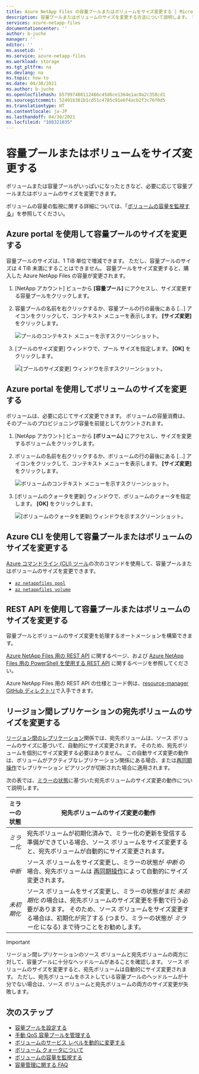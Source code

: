 ```yaml
---
title: Azure NetApp Files の容量プールまたはボリュームをサイズ変更する | Microsoft Docs
description: 容量プールまたはボリュームのサイズを変更する方法について説明します。 容量プールをサイズ変更すると、購入した Azure NetApp Files の容量が変更されます。
services: azure-netapp-files
documentationcenter: ''
author: b-juche
manager: ''
editor: ''
ms.assetid: ''
ms.service: azure-netapp-files
ms.workload: storage
ms.tgt_pltfrm: na
ms.devlang: na
ms.topic: how-to
ms.date: 04/30/2021
ms.author: b-juche
ms.openlocfilehash: b57997408112466c45d6ce1364e1ac0a2c358cd1
ms.sourcegitcommit: 52491b361b1cd51c4785c91e6f4acb2f3c76f0d5
ms.translationtype: HT
ms.contentlocale: ja-JP
ms.lasthandoff: 04/30/2021
ms.locfileid: "108321035"
---
```

# <a name="resize-a-capacity-pool-or-a-volume"></a>容量プールまたはボリュームをサイズ変更する
ボリュームまたは容量プールがいっぱいになったときなど、必要に応じて容量プールまたはボリュームのサイズを変更できます。 

ボリュームの容量の監視に関する詳細については、「[ボリュームの容量を監視する](monitor-volume-capacity.md)」を参照してください。

## <a name="resize-the-capacity-pool-using-the-azure-portal"></a>Azure portal を使用して容量プールのサイズを変更する 

容量プールのサイズは、1 TiB 単位で増減できます。 ただし、容量プールのサイズは 4 TiB 未満にすることはできません。 容量プールをサイズ変更すると、購入した Azure NetApp Files の容量が変更されます。

1. [NetApp アカウント] ビューから **[容量プール]** にアクセスし、サイズ変更する容量プールをクリックします。
2. 容量プールの名前を右クリックするか、容量プールの行の最後にある […] アイコンをクリックして、コンテキスト メニューを表示します。 **[サイズ変更]** をクリックします。 

    ![プールのコンテキスト メニューを示すスクリーンショット。](../media/azure-netapp-files/resize-pool-context-menu.png)  

3. [プールのサイズ変更] ウィンドウで、プール サイズを指定します。  **[OK]** をクリックします。

    ![[プールのサイズ変更] ウィンドウを示すスクリーンショット。](../media/azure-netapp-files/resize-pool-window.png) 

## <a name="resize-a-volume-using-the-azure-portal"></a>Azure portal を使用してボリュームのサイズを変更する

ボリュームは、必要に応じてサイズ変更できます。 ボリュームの容量消費は、そのプールのプロビジョニング容量を前提としてカウントされます。

1. [NetApp アカウント] ビューから **[ボリューム]** にアクセスし、サイズを変更するボリュームをクリックします。
2. ボリュームの名前を右クリックするか、ボリュームの行の最後にある […] アイコンをクリックして、コンテキスト メニューを表示します。 **[サイズ変更]** をクリックします。

    ![ボリュームのコンテキスト メニューを示すスクリーンショット。](../media/azure-netapp-files/resize-volume-context-menu.png) 
    
3. [ボリュームのクォータを更新] ウィンドウで、ボリュームのクォータを指定します。 **[OK]** をクリックします。   

    ![[ボリュームのクォータを更新] ウィンドウを示すスクリーンショット。](../media/azure-netapp-files/resize-volume-quota-window.png) 

## <a name="resizing-the-capacity-pool-or-a-volume-using-azure-cli"></a>Azure CLI を使用して容量プールまたはボリュームのサイズを変更する  

[Azure コマンドライン (CLI) ツール](azure-netapp-files-sdk-cli.md)の次のコマンドを使用して、容量プールまたはボリュームのサイズを変更できます。

* [`az netappfiles pool`](/cli/azure/netappfiles/pool?preserve-view=true&view=azure-cli-latest)
* [`az netappfiles volume`](/cli/azure/netappfiles/volume?preserve-view=true&view=azure-cli-latest)

## <a name="resizing-the-capacity-pool-or-a-volume-using-rest-api"></a>REST API を使用して容量プールまたはボリュームのサイズを変更する

容量プールとボリュームのサイズ変更を処理するオートメーションを構築できます。   

[Azure NetApp Files 用の REST API](azure-netapp-files-develop-with-rest-api.md) に関するページ、および [Azure NetApp Files 用の PowerShell を使用する REST API](develop-rest-api-powershell.md) に関するページを参照してください。 

Azure NetApp Files 用の REST API の仕様とコード例は、[resource-manager GitHub ディレクトリ](https://github.com/Azure/azure-rest-api-specs/tree/master/specification/netapp/resource-manager/Microsoft.NetApp/stable)で入手できます。 

## <a name="resize-a-cross-region-replication-destination-volume"></a>リージョン間レプリケーションの宛先ボリュームのサイズを変更する 

[リージョン間のレプリケーション](cross-region-replication-introduction.md)関係では、宛先ボリュームは、ソース ボリュームのサイズに基づいて、自動的にサイズ変更されます。 そのため、宛先ボリュームを個別にサイズ変更する必要はありません。 この自動サイズ変更の動作は、ボリュームがアクティブなレプリケーション関係にある場合、または[再同期操作](cross-region-replication-manage-disaster-recovery.md#resync-replication)でレプリケーション ピアリングが切断された場合に適用されます。 

次の表では、[ミラーの状態](cross-region-replication-display-health-status.md)に基づいた宛先ボリュームのサイズ変更の動作について説明します。

|  ミラーの状態  | 宛先ボリュームのサイズ変更の動作 |
|-|-|
| *ミラー化* | 宛先ボリュームが初期化済みで、ミラー化の更新を受信する準備ができている場合、ソース ボリュームをサイズ変更すると、宛先ボリュームが自動的にサイズ変更されます。 |
| *中断* | ソース ボリュームをサイズ変更し、ミラーの状態が *中断* の場合、宛先ボリュームは [再同期操作](cross-region-replication-manage-disaster-recovery.md#resync-replication)によって自動的にサイズ変更されます。  |
| *未初期化* | ソース ボリュームをサイズ変更し、ミラーの状態がまだ *未初期化* の場合は、宛先ボリュームのサイズ変更を手動で行う必要があります。 そのため、ソース ボリュームをサイズ変更する場合は、初期化が完了する (つまり、ミラーの状態が *ミラー化* になる) まで待つことをお勧めします。 | 

> [!IMPORTANT]
> リージョン間レプリケーションのソース ボリュームと宛先ボリュームの両方に対して、容量プールに十分なヘッドルームがあることを確認します。 ソース ボリュームのサイズを変更すると、宛先ボリュームは自動的にサイズ変更されます。 ただし、宛先ボリュームをホストしている容量プールのヘッドルームが十分でない場合は、ソース ボリュームと宛先ボリュームの両方のサイズ変更が失敗します。

## <a name="next-steps"></a>次のステップ

- [容量プールを設定する](azure-netapp-files-set-up-capacity-pool.md)
- [手動 QoS 容量プールを管理する](manage-manual-qos-capacity-pool.md)
- [ボリュームのサービス レベルを動的に変更する](dynamic-change-volume-service-level.md) 
- [ボリューム クォータについて](volume-quota-introduction.md)
- [ボリュームの容量を監視する](monitor-volume-capacity.md)
- [容量管理に関する FAQ](azure-netapp-files-faqs.md#capacity-management-faqs)
